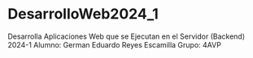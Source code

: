 # DesarrolloWeb2024_1
Desarrolla Aplicaciones Web que se Ejecutan en el Servidor (Backend) 2024-1
Alumno:
German Eduardo Reyes Escamilla
Grupo: 
4AVP
